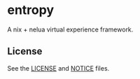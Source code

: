# entropy

A nix + nelua virtual experience framework.

## License

See the [LICENSE](./LICENSE) and [NOTICE](./NOTICE) files.

